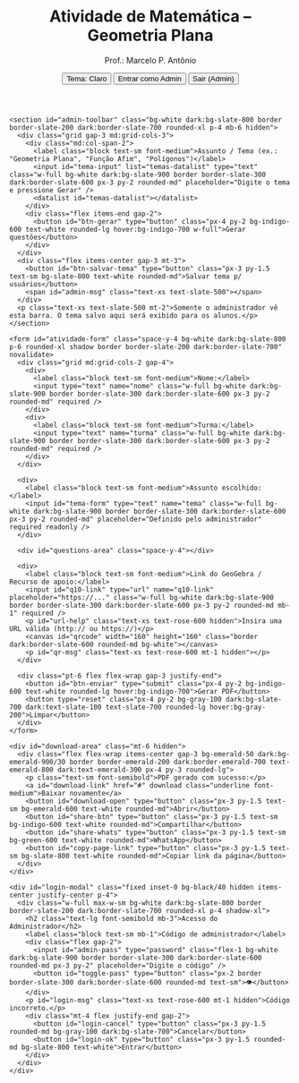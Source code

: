 <!DOCTYPE html>
<html lang="pt-BR" class="h-full">
<head>
  <meta charset="UTF-8" />
  <meta name="viewport" content="width=device-width, initial-scale=1" />

</head>
<body class="h-full bg-slate-50 dark:bg-slate-900 text-slate-800 dark:text-slate-100">
  <div class="max-w-3xl mx-auto p-6">
    <header class="mb-6 border-b border-slate-200 dark:border-slate-700 pb-4 flex items-start justify-between gap-3">
      <div>
        <h1 id="page-title" class="text-2xl font-bold text-indigo-700 dark:text-indigo-400">Atividade de Matemática – Geometria Plana</h1>
        <p class="text-sm text-slate-600 dark:text-slate-300">Prof.: Marcelo P. Antônio</p>
      </div>
      <div class="shrink-0 flex items-center gap-2">
        <button id="theme-toggle" type="button" class="px-3 py-1.5 text-sm bg-slate-200 dark:bg-slate-800 text-slate-800 dark:text-slate-100 rounded-md border border-slate-300 dark:border-slate-700" aria-pressed="false">Tema: Claro</button>
        <button id="admin-login" type="button" class="px-3 py-1.5 text-sm bg-slate-800 text-white rounded-md">Entrar como Admin</button>
        <button id="admin-logout" type="button" class="px-3 py-1.5 text-sm bg-slate-600 text-white rounded-md hidden">Sair (Admin)</button>
      </div>
    </header>

    <section id="admin-toolbar" class="bg-white dark:bg-slate-800 border border-slate-200 dark:border-slate-700 rounded-xl p-4 mb-6 hidden">
      <div class="grid gap-3 md:grid-cols-3">
        <div class="md:col-span-2">
          <label class="block text-sm font-medium">Assunto / Tema (ex.: "Geometria Plana", "Função Afim", "Polígonos")</label>
          <input id="tema-input" list="temas-datalist" type="text" class="w-full bg-white dark:bg-slate-900 border border-slate-300 dark:border-slate-600 px-3 py-2 rounded-md" placeholder="Digite o tema e pressione Gerar" />
          <datalist id="temas-datalist"></datalist>
        </div>
        <div class="flex items-end gap-2">
          <button id="btn-gerar" type="button" class="px-4 py-2 bg-indigo-600 text-white rounded-lg hover:bg-indigo-700 w-full">Gerar questões</button>
        </div>
      </div>
      <div class="flex items-center gap-3 mt-3">
        <button id="btn-salvar-tema" type="button" class="px-3 py-1.5 text-sm bg-slate-800 text-white rounded-md">Salvar tema p/ usuários</button>
        <span id="admin-msg" class="text-xs text-slate-500"></span>
      </div>
      <p class="text-xs text-slate-500 mt-2">Somente o administrador vê esta barra. O tema salvo aqui será exibido para os alunos.</p>
    </section>

    <form id="atividade-form" class="space-y-4 bg-white dark:bg-slate-800 p-6 rounded-xl shadow border border-slate-200 dark:border-slate-700" novalidate>
      <div class="grid md:grid-cols-2 gap-4">
        <div>
          <label class="block text-sm font-medium">Nome:</label>
          <input type="text" name="nome" class="w-full bg-white dark:bg-slate-900 border border-slate-300 dark:border-slate-600 px-3 py-2 rounded-md" required />
        </div>
        <div>
          <label class="block text-sm font-medium">Turma:</label>
          <input type="text" name="turma" class="w-full bg-white dark:bg-slate-900 border border-slate-300 dark:border-slate-600 px-3 py-2 rounded-md" required />
        </div>
      </div>

      <div>
        <label class="block text-sm font-medium">Assunto escolhido:</label>
        <input id="tema-form" type="text" name="tema" class="w-full bg-white dark:bg-slate-900 border border-slate-300 dark:border-slate-600 px-3 py-2 rounded-md" placeholder="Definido pelo administrador" required readonly />
      </div>

      <div id="questions-area" class="space-y-4"></div>

      <div>
        <label class="block text-sm font-medium">Link do GeoGebra / Recurso de apoio:</label>
        <input id="q10-link" type="url" name="q10-link" placeholder="https://..." class="w-full bg-white dark:bg-slate-900 border border-slate-300 dark:border-slate-600 px-3 py-2 rounded-md mb-1" required />
        <p id="url-help" class="text-xs text-rose-600 hidden">Insira uma URL válida (http:// ou https://)</p>
        <canvas id="qrcode" width="160" height="160" class="border dark:border-slate-600 rounded-md bg-white"></canvas>
        <p id="qr-msg" class="text-xs text-rose-600 mt-1 hidden"></p>
      </div>

      <div class="pt-6 flex flex-wrap gap-3 justify-end">
        <button id="btn-enviar" type="submit" class="px-4 py-2 bg-indigo-600 text-white rounded-lg hover:bg-indigo-700">Gerar PDF</button>
        <button type="reset" class="px-4 py-2 bg-gray-100 dark:bg-slate-700 dark:text-slate-100 text-slate-700 rounded-lg hover:bg-gray-200">Limpar</button>
      </div>
    </form>

    <div id="download-area" class="mt-6 hidden">
      <div class="flex flex-wrap items-center gap-3 bg-emerald-50 dark:bg-emerald-900/30 border border-emerald-200 dark:border-emerald-700 text-emerald-800 dark:text-emerald-300 px-4 py-3 rounded-lg">
        <p class="text-sm font-semibold">PDF gerado com sucesso:</p>
        <a id="download-link" href="#" download class="underline font-medium">Baixar novamente</a>
        <button id="download-open" type="button" class="px-3 py-1.5 text-sm bg-emerald-600 text-white rounded-md">Abrir</button>
        <button id="share-btn" type="button" class="px-3 py-1.5 text-sm bg-indigo-600 text-white rounded-md">Compartilhar</button>
        <button id="share-whats" type="button" class="px-3 py-1.5 text-sm bg-green-600 text-white rounded-md">WhatsApp</button>
        <button id="copy-page-link" type="button" class="px-3 py-1.5 text-sm bg-slate-800 text-white rounded-md">Copiar link da página</button>
      </div>
    </div>

    <div id="login-modal" class="fixed inset-0 bg-black/40 hidden items-center justify-center p-4">
      <div class="w-full max-w-sm bg-white dark:bg-slate-800 border border-slate-200 dark:border-slate-700 rounded-xl p-4 shadow-xl">
        <h2 class="text-lg font-semibold mb-3">Acesso do Administrador</h2>
        <label class="block text-sm mb-1">Código de administrador</label>
        <div class="flex gap-2">
          <input id="admin-pass" type="password" class="flex-1 bg-white dark:bg-slate-900 border border-slate-300 dark:border-slate-600 rounded-md px-3 py-2" placeholder="Digite o código" />
          <button id="toggle-pass" type="button" class="px-2 border border-slate-300 dark:border-slate-600 rounded-md text-sm">👁️</button>
        </div>
        <p id="login-msg" class="text-xs text-rose-600 mt-1 hidden">Código incorreto.</p>
        <div class="mt-4 flex justify-end gap-2">
          <button id="login-cancel" type="button" class="px-3 py-1.5 rounded-md bg-gray-100 dark:bg-slate-700">Cancelar</button>
          <button id="login-ok" type="button" class="px-3 py-1.5 rounded-md bg-slate-800 text-white">Entrar</button>
        </div>
      </div>
    </div>

  </div>

  <script defer>
  (function(){
    try{
      const $ = (s)=>document.querySelector(s);

      /* ========================
       * 0) Tema Claro/Escuro (corrigido com limpeza de inline styles)
       * ======================== */
      const THEME_KEY = 'atividadeThemeMode';
      const themeToggle = $('#theme-toggle');

      function applyColorScheme(mode){
        const root = document.documentElement; // <html>
        const body = document.body;
        const isDark = mode === 'dark';

        // Tailwind dark mode: só no <html>
        root.classList.toggle('dark', isDark);

        // Atributo para fallbacks CSS
        if (isDark) root.setAttribute('data-mode','dark');
        else root.removeAttribute('data-mode');

        // 🔥 Limpeza de estilos inline que poderiam manter o texto branco
        if (!isDark) {
          body.style.color = '';
          body.style.backgroundColor = '';
        }

        // Rótulo do botão
        if (themeToggle){
          themeToggle.textContent = isDark ? 'Tema: Escuro' : 'Tema: Claro';
          themeToggle.setAttribute('aria-pressed', isDark ? 'true' : 'false');
        }

        try{ localStorage.setItem(THEME_KEY, mode); }catch{}
      }

      // Sempre começar em Claro; só usa salvo se existir explicitamente
      let savedMode = 'light';
      try{
        const stored = localStorage.getItem(THEME_KEY);
        if (stored === 'dark' || stored === 'light') savedMode = stored;
      }catch{}
      applyColorScheme(savedMode);

      themeToggle?.addEventListener('click', ()=>{
        const next = document.documentElement.classList.contains('dark') ? 'light' : 'dark';
        applyColorScheme(next);
      });

      /* ========================
       * 1) Modo Admin (senha: 3121@Lu)
       * ======================== */
      const ADMIN_STORAGE_KEY = 'atividadeTemaSelecionado';
      const ADMIN_OK_KEY = 'atividadeAdminOK';
      const ADMIN_CODE = '3121@Lu';

      const adminToolbar = $('#admin-toolbar');
      const btnLogin = $('#admin-login');
      const btnLogout = $('#admin-logout');
      const loginModal = $('#login-modal');
      const loginOK = $('#login-ok');
      const loginCancel = $('#login-cancel');
      const loginMsg = $('#login-msg');
      const adminPass = $('#admin-pass');
      const togglePass = $('#toggle-pass');

      function setAdminUI(enabled){
        if(enabled){
          adminToolbar?.classList.remove('hidden');
          btnLogin?.classList.add('hidden');
          btnLogout?.classList.remove('hidden');
          $('#tema-form')?.removeAttribute('readonly');
        } else {
          adminToolbar?.classList.add('hidden');
          btnLogin?.classList.remove('hidden');
          btnLogout?.classList.add('hidden');
          $('#tema-form')?.setAttribute('readonly','');
        }
      }
      function isAdmin(){ return sessionStorage.getItem(ADMIN_OK_KEY) === '1'; }

      function openLogin(){ loginModal?.classList.remove('hidden'); loginModal?.classList.add('flex'); loginMsg?.classList.add('hidden'); if(adminPass){ adminPass.value=''; adminPass.type='password'; adminPass.focus(); } }
      function closeLogin(){ loginModal?.classList.add('hidden'); loginModal?.classList.remove('flex'); }

      btnLogin?.addEventListener('click', openLogin);
      loginCancel?.addEventListener('click', closeLogin);
      togglePass?.addEventListener('click', ()=>{ if(adminPass) adminPass.type = (adminPass.type === 'password' ? 'text' : 'password'); });
      loginOK?.addEventListener('click', ()=>{
        if(adminPass && adminPass.value === ADMIN_CODE){
          sessionStorage.setItem(ADMIN_OK_KEY,'1');
          setAdminUI(true);
          closeLogin();
          if (typeof refreshDatalist === 'function') refreshDatalist();
        } else { loginMsg?.classList.remove('hidden'); }
      });

      setAdminUI(isAdmin());
      btnLogout?.addEventListener('click', ()=>{ try{ sessionStorage.removeItem(ADMIN_OK_KEY); }catch{} setAdminUI(false); });

      /* ========================
       * 2) Catálogo de Temas
       * ======================== */
      const THEMES = {
        "Geometria Plana": [
          "Escreva o nome do polígono:",
          "Quantos vértices, lados e ângulos internos ele tem?",
          "Qual a área e o perímetro do polígono?",
          "Qual o comando você usou para construir seu polígono no GeoGebra?",
          "Descreva uma aplicação prática de polígonos no cotidiano.",
          "Apresente uma transformação (reflexão/rotação/translação) aplicada à sua figura.",
          "Cite uma propriedade métrica relevante utilizada.",
          "Explique um desafio que enfrentou e como solucionou.",
          "Relacione o tema com outro conteúdo da Matemática.",
          "Referencie um link (GeoGebra/arquivo) do seu trabalho."
        ],
        "Transformações Isométricas – Reflexão no GeoGebra": [
          "Escreva o nome do polígono:",
          "Quantos vértices, lados e ângulos internos ele tem?",
          "Qual a área e o perímetro do polígono?",
          "Qual o comando você usou para construir seu polígono no GeoGebra?",
          "Quantas reflexões você gerou?",
          "A reflexão teve o quê como referência, para ser aplicada?",
          "Que tipo de comando você usou para criar a reflexão?",
          "Você assistiu o vídeo de orientação, para realizar a atividade?",
          "Relacione a atividade realizada com alguma prática real. Onde usamos reflexão geométrica?",
          "Descreva, em poucas palavras, os passos que você fez para construir a reflexão poligonal no GeoGebra."
        ],
        "Função Afim – Modelagem e Gráfico": [
          "Escreva a lei da função afim f(x)=ax+b relacionada ao seu contexto:",
          "Identifique os coeficientes a (inclinação) e b (intercepto). O que significam no contexto?",
          "Calcule f(0), f(1) e f(2). Interprete os resultados.",
          "Determine as raízes e o ponto onde f(x)=10.",
          "Esboce (ou descreva) o gráfico. Crescente ou decrescente? Por quê?",
          "Indique duas variações de a e explique como o gráfico muda.",
          "Cite uma limitação do seu modelo e uma possível melhoria.",
          "No GeoGebra, qual comando usou para criar o gráfico?",
          "Explique como verificou o ajuste do modelo aos dados.",
          "Relacione a função a um caso real (economia, física, cotidiano)."
        ],
        "Polígonos – Propriedades e Medidas": [
          "Nome do polígono e classificação (convexo/não convexo, regular/irregular):",
          "Número de lados, vértices e diagonais. Mostre o cálculo.",
          "Soma dos ângulos internos. Qual a medida de cada ângulo interno se for regular?",
          "Perímetro e área. Informe as unidades e o método utilizado.",
          "Construção no GeoGebra: quais comandos você usou?",
          "Transformações (simetria, rotação, translação) observadas na figura.",
          "Relações métricas relevantes (teorema, fórmula) aplicadas.",
          "Aplicações práticas desse polígono em engenharia/arte/design.",
          "Desafios encontrados e como você solucionou.",
          "Referência/Link do seu arquivo no GeoGebra."
        ]
      };

      const temasDatalist = document.querySelector('#temas-datalist');
      function refreshDatalist(){
        if(!temasDatalist) return;
        temasDatalist.innerHTML = '';
        if(isAdmin()){
          Object.keys(THEMES).forEach(k=>{ const opt=document.createElement('option'); opt.value=k; temasDatalist.appendChild(opt); });
        }
      }
      refreshDatalist();

      /* ========================
       * 3) Utilitários
       * ======================== */
      function isValidURL(str){ try{ const u=new URL(str); return ['http:','https:'].includes(u.protocol);}catch{return false;} }
      function clearCanvas(c){ const ctx=c.getContext('2d'); if(ctx) ctx.clearRect(0,0,c.width,c.height); }
      function loadScript(src, timeoutMs=6000){ return new Promise((res)=>{ const s=document.createElement('script'); let done=false; const t=setTimeout(()=>{ if(done) return; done=true; console.warn('Timeout carregando', src); res(false); }, timeoutMs); s.src=src; s.crossOrigin='anonymous'; s.referrerPolicy='no-referrer'; s.onload=()=>{ if(done) return; done=true; clearTimeout(t); res(true); }; s.onerror=()=>{ if(done) return; done=true; clearTimeout(t); res(false); }; document.head.appendChild(s); }); }
      function pdfSafe(str){ return (str||'').replace(/Δ/g,'Delta'); }
      function sanitizeFilename(str){ return (str||'').normalize('NFD').replace(/[^\w\s-]/g,'').trim().replace(/\s+/g,'-').toLowerCase(); }

      let _qrReadyPromise=null;
      async function ensureQRCode(){
        if (_qrReadyPromise) return _qrReadyPromise;
        _qrReadyPromise = (async()=>{
          if (window.QRCode && typeof window.QRCode.toCanvas==='function') return 'modern';
          if (window.QRCode && typeof window.QRCode==='function' && !window.QRCode.toCanvas) return 'classic';
          const sources = [
            'https://cdn.jsdelivr.net/npm/qrcode@1.5.3/build/qrcode.min.js',
            'https://unpkg.com/qrcode@1.5.3/build/qrcode.min.js'
          ];
          for (const url of sources){
            const ok = await loadScript(url);
            if (ok && window.QRCode && typeof window.QRCode.toCanvas==='function') return 'modern';
          }
          const okClassic = await loadScript('https://cdnjs.cloudflare.com/ajax/libs/qrcodejs/1.0.0/qrcode.min.js');
          if (okClassic && window.QRCode) return 'classic';
          return null;
        })();
        return _qrReadyPromise;
      }

      function toCanvasCompat(canvas, text, opts){
        try{
          const fn = window.QRCode && window.QRCode.toCanvas; 
          if(!fn) return Promise.reject(new Error('toCanvas indisponível'));
          const maybe = fn(canvas, text, opts);
          if (maybe && typeof maybe.then==='function') return maybe;
          return new Promise((resolve, reject)=> fn(canvas, text, opts, (err)=> err?reject(err):resolve()));
        }catch(e){ return Promise.reject(e); }
      }

      async function drawQRToCanvas(canvas, text){
        const mode = await ensureQRCode(); 
        if(!mode) throw new Error('Biblioteca de QR indisponível');
        const ctx = canvas.getContext('2d'); if(!ctx) throw new Error('Canvas 2D não disponível');
        clearCanvas(canvas);

        if (mode === 'modern' && typeof window.QRCode.toCanvas==='function'){
          await toCanvasCompat(canvas, text, { width:160, margin:1 });
          return canvas.toDataURL('image/png');
        }
        const tmp = document.createElement('div');
        new window.QRCode(tmp, { text, width:160, height:160, correctLevel: window.QRCode.CorrectLevel ? window.QRCode.CorrectLevel.M : undefined });
        await new Promise(r=>setTimeout(r,140));
        let srcCanvas = tmp.querySelector('canvas');
        if (!srcCanvas){
          const img = tmp.querySelector('img'); if(!img) throw new Error('QR não gerado (fallback)');
          canvas.width = img.naturalWidth || 160; canvas.height = img.naturalHeight || 160; ctx.drawImage(img,0,0,canvas.width,canvas.height);
          return canvas.toDataURL('image/png');
        }
        canvas.width = srcCanvas.width; canvas.height = srcCanvas.height; ctx.drawImage(srcCanvas,0,0);
        return canvas.toDataURL('image/png');
      }

      /* ========================
       * 4) Questões dinâmicas
       * ======================== */
      const questionsArea = document.querySelector('#questions-area');
      const temaInput = document.querySelector('#tema-input');
      const temaForm = document.querySelector('#tema-form');
      const pageTitle = document.querySelector('#page-title');
      const btnGerar = document.querySelector('#btn-gerar');
      const btnSalvarTema = document.querySelector('#btn-salvar-tema');
      const adminMsg = document.querySelector('#admin-msg');

      function genericQuestions(theme){
        const t = (theme||'seu tema');
        return [
          `Defina, em uma frase, o assunto: ${t}.`,
          `Liste 3 conceitos-chave relacionados a ${t}.`,
          `Apresente um exemplo prático onde ${t} é aplicado.`,
          `Descreva o processo/algoritmo principal associado a ${t}.`,
          `Cite uma possível dificuldade conceitual em ${t} e como superá-la.`,
          `Indique um comando/ferramenta no GeoGebra (ou similar) que ajude em ${t}.`,
          `Relacione ${t} com outro tópico da Matemática.`,
          `Crie uma pequena investigação/experimento sobre ${t}.`,
          `Explique como avaliaria a aprendizagem de ${t}.`,
          `Anexe/indique um link (GeoGebra/arquivo) que registre sua atividade sobre ${t}.`
        ];
      }

      function renderQuestions(labels){
        questionsArea.innerHTML = '';
        labels.forEach((label, idx)=>{
          const wrapper = document.createElement('div');
          const qNum = idx+1;
          wrapper.innerHTML = `
            <div>
              <label class="block text-sm font-medium">${qNum}) ${label}</label>
              <input type="text" name="q${qNum}" class="w-full bg-white dark:bg-slate-900 border border-slate-300 dark:border-slate-600 px-3 py-2 rounded-md" required />
            </div>
          `;
          questionsArea.appendChild(wrapper);
        });
      }

      function applyQuestionTheme(theme){
        const chosen = theme && (THEMES[theme] || null);
        const labels = chosen ? [...THEMES[theme]] : genericQuestions(theme);
        renderQuestions(labels);
        if(theme){
          if(temaForm) temaForm.value = theme;
          if(pageTitle) pageTitle.textContent = `Atividade de Matemática – ${theme}`;
          document.title = `Atividade – ${theme}`;
        }
      }

      const savedThemeName = localStorage.getItem(ADMIN_STORAGE_KEY);
      const defaultTheme = "Geometria Plana";
      applyQuestionTheme(savedThemeName || defaultTheme);

      btnGerar?.addEventListener('click', ()=>{
        if(!isAdmin()) return;
        const val = (temaInput?.value||'').trim();
        if(!val){ temaInput?.focus(); return; }
        let matchedKey = Object.keys(THEMES).find(k => k.toLowerCase() === val.toLowerCase());
        if(!matchedKey){
          const lk = val.toLowerCase();
          matchedKey = Object.keys(THEMES).find(k=> lk.includes(k.toLowerCase().split(' – ')[0]));
        }
        applyQuestionTheme(matchedKey || val);
      });

      btnSalvarTema?.addEventListener('click', ()=>{
        if(!isAdmin()) return;
        const themeName = (temaForm?.value||'').trim();
        if(!themeName){ if(adminMsg) adminMsg.textContent = 'Defina um tema antes de salvar.'; return; }
        localStorage.setItem(ADMIN_STORAGE_KEY, themeName);
        if(adminMsg){ adminMsg.textContent = 'Tema salvo para os usuários.'; setTimeout(()=> adminMsg.textContent = '', 2000); }
      });

      /* ========================
       * 5) QR + PDF + compartilhamento
       * ======================== */
      const form=document.querySelector('#atividade-form');
      const linkInput=document.querySelector('#q10-link');
      const qrCanvas=document.querySelector('#qrcode');
      const urlHelp=document.querySelector('#url-help');
      const qrMsg=document.querySelector('#qr-msg');
      const downloadArea=document.querySelector('#download-area');
      const downloadLink=document.querySelector('#download-link');
      const downloadOpen=document.querySelector('#download-open');
      const submitBtn=document.querySelector('#btn-enviar');
      const shareBtn=document.querySelector('#share-btn');
      const shareWhats=document.querySelector('#share-whats');
      const copyPageBtn=document.querySelector('#copy-page-link');

      let qrImageDataURL='';
      let currentPdfUrl=null;
      const isiOS = /iPad|iPhone|iPod/.test(navigator.userAgent) || (navigator.platform==='MacIntel' && navigator.maxTouchPoints>1);

      async function regenerateQR(){
        try{
          qrImageDataURL=''; if (qrMsg){ qrMsg.classList.add('hidden'); qrMsg.textContent=''; }
          const val=(linkInput?.value||'').trim();
          if(!val){ urlHelp && urlHelp.classList.remove('hidden'); linkInput?.classList.add('error'); clearCanvas(qrCanvas); if(submitBtn) submitBtn.disabled=true; return; }
          if(!isValidURL(val)){
            urlHelp && urlHelp.classList.remove('hidden'); linkInput?.classList.add('error'); clearCanvas(qrCanvas); if(submitBtn) submitBtn.disabled=true; return;
          }
          urlHelp && urlHelp.classList.add('hidden'); linkInput?.classList.remove('error'); if(submitBtn) submitBtn.disabled=true;
          const attempts = 3; let lastErr=null;
          for (let i=0;i<attempts;i++){
            try {
              await ensureQRCode();
              qrImageDataURL = await drawQRToCanvas(qrCanvas, val);
              if (qrImageDataURL){ if(submitBtn) submitBtn.disabled=false; return; }
            } catch(e){ lastErr=e; await new Promise(r=>setTimeout(r, 200*(i+1))); }
          }
          console.error('Falha QR após tentativas:', lastErr);
          if (qrMsg){ qrMsg.textContent='Falha ao gerar QR. Verifique o link e a conexão, depois tente novamente.'; qrMsg.classList.remove('hidden'); }
          clearCanvas(qrCanvas);
          if(submitBtn) submitBtn.disabled=false;
        }catch(err){ console.error('Erro regenerateQR:', err); }
      }

      linkInput?.addEventListener('input', regenerateQR);
      linkInput?.addEventListener('change', regenerateQR);
      linkInput?.addEventListener('blur', regenerateQR);
      linkInput?.addEventListener('paste', ()=> setTimeout(regenerateQR,0));
      document.addEventListener('DOMContentLoaded', async ()=>{ regenerateQR(); });

      form?.addEventListener('submit', async (e)=>{
        e.preventDefault();
        try{
          if(!form.checkValidity()){
            form.reportValidity();
            return;
          }
          const urlVal=(linkInput?.value||'').trim();
          if(!urlVal || !isValidURL(urlVal)){
            urlHelp?.classList.remove('hidden'); linkInput?.classList.add('error'); linkInput?.focus();
            return;
          }
          await regenerateQR();
          if(!qrImageDataURL){
            if(qrMsg){ qrMsg.textContent = 'Não foi possível gerar o QR Code. Verifique o link e sua conexão e tente novamente.'; qrMsg.classList.remove('hidden'); }
            linkInput?.focus();
            return;
          }

          const fd=new FormData(form); const data={}; fd.forEach((v,k)=>data[k]=v);

          const rendered = Array.from(questionsArea.querySelectorAll('label')).map((lab, idx)=>({
            key: `q${idx+1}`,
            label: lab.textContent.replace(/^\d+\)\s*/,'').trim()
          }));

          const { jsPDF } = window.jspdf || {}; if(!jsPDF){ alert('Biblioteca de PDF (jsPDF) não carregou.'); return; }
          const doc=new jsPDF({unit:'pt',format:'a4'});
          const pageWidth = doc.internal.pageSize.getWidth();
          const pageHeight = doc.internal.pageSize.getHeight();
          const margin=48; 
          const usable = pageWidth - 2*margin; 
          let y=margin;
          doc.setLineHeightFactor(1.2);

          const temaHeading = (data['tema']||'Atividade');

          doc.setFont('helvetica','bold'); doc.setFontSize(16);
          doc.text(`Atividade – ${pdfSafe(temaHeading)}`, margin, y+12, { maxWidth: usable });
          doc.setFont('helvetica','normal'); doc.setFontSize(11);
          doc.text('Data: '+new Date().toLocaleDateString('pt-BR'), pageWidth - margin - 120, y+12);
          y+=60;

          function addPageIfNeeded(extra=0){
            if (y + extra > pageHeight - margin){
              doc.addPage();
              y = margin;
            }
          }

          function writeField(label, value){
            doc.setFont('helvetica','bold'); doc.setFontSize(12); doc.setTextColor(0);
            const labelLines = doc.splitTextToSize(pdfSafe(label), usable);
            for (const ln of labelLines){ addPageIfNeeded(14); doc.text(ln, margin, y); y += 14; }

            doc.setFont('helvetica','normal'); doc.setFontSize(11);
            const valueText = (value ?? '—').toString();
            const valueLines = doc.splitTextToSize(pdfSafe(valueText), usable);
            for (const ln of valueLines){ addPageIfNeeded(18); doc.text(ln, margin, y); y += 18; }

            y += 6; addPageIfNeeded();
          }

          writeField('Nome', data['nome']||'');
          writeField('Turma', data['turma']||'');
          rendered.forEach((f, i)=>{ writeField(`${i+1}) ${f.label}`, data[f.key] || ''); });

          writeField('Link do recurso', data['q10-link']);
          if(qrImageDataURL){ 
            try{ 
              const qrW = 120, qrH = 120;
              if (y + qrH > pageHeight - margin) { doc.addPage(); y = margin; }
              doc.addImage(qrImageDataURL,'PNG',pageWidth - margin - qrW, y-16, qrW, qrH); 
              y += qrH;
            }catch(e){ console.warn('QR no PDF:', e); } 
          }

          doc.setFontSize(9); doc.setTextColor(120);
          if (y + 20 > pageHeight - margin){ doc.addPage(); y = margin; }
          doc.text('Gerado automaticamente pelo formulário do Prof. Marcelo P. Antônio', margin, pageHeight - margin/2);

          const filename = `atividade-${sanitizeFilename(temaHeading)}-${sanitizeFilename(data.turma)}-${sanitizeFilename(data.nome)}.pdf`;
          try{
            const blob = doc.output('blob');
            if(currentPdfUrl) { try{ URL.revokeObjectURL(currentPdfUrl); }catch(e){} }
            currentPdfUrl = URL.createObjectURL(blob);
            downloadLink.href = currentPdfUrl; 
            downloadLink.target = "_blank";
            downloadLink.rel = "noopener";
            downloadLink.download = filename; 
            downloadLink.textContent = filename;
            downloadArea?.classList.remove('hidden');

            if(isiOS){ window.open(currentPdfUrl, '_blank'); }
            else { const a=document.createElement('a'); a.href=currentPdfUrl; a.target="_blank"; a.rel="noopener"; a.download=filename; document.body.appendChild(a); a.click(); a.remove(); }
          }catch(err){ console.error('Falha no download do PDF:', err); try{ doc.save(filename); }catch(e){} }
        }catch(err){ console.error('Erro no submit:', err); }
      });

      downloadOpen?.addEventListener('click', ()=>{ if(currentPdfUrl) window.open(currentPdfUrl, '_blank'); });
      shareBtn?.addEventListener('click', async ()=>{
        if(!currentPdfUrl) return;
        try{
          const res = await fetch(currentPdfUrl);
          const blob = await res.blob();
          const file = new File([blob], (downloadLink?.download || 'atividade.pdf'), { type: 'application/pdf' });
          if(navigator.canShare && navigator.canShare({ files: [file] })){
            await navigator.share({ files: [file], title: 'Atividade – PDF', text: 'Envio do PDF da atividade' });
          } else if(navigator.share){
            await navigator.share({ title: 'Atividade – PDF', url: currentPdfUrl });
          } else {
            alert('Compartilhamento nativo não suportado neste navegador. Use o botão Abrir e envie manualmente.');
          }
        } catch(e){ console.error('Compartilhar falhou', e); alert('Não foi possível compartilhar o PDF. Tente abrir e enviar manualmente.'); }
      });

      // WhatsApp dedicado (com fallback para wa.me)
      shareWhats?.addEventListener('click', async ()=>{
        if(!currentPdfUrl) return;
        const filename = downloadLink?.download || 'atividade.pdf';
        const texto = encodeURIComponent(`Atividade – PDF: ${filename}`);
        try{
          const res = await fetch(currentPdfUrl); const blob = await res.blob();
          const file = new File([blob], filename, { type: 'application/pdf' });
          if (navigator.canShare && navigator.canShare({ files: [file] })){
            await navigator.share({ files: [file], title: 'WhatsApp', text: 'Segue o PDF da atividade' });
            return;
          }
        }catch(e){ console.warn('Share file não suportado, usando wa.me', e); }
        const waURL = `https://wa.me/?text=${texto}%20${encodeURIComponent(currentPdfUrl)}`;
        window.open(waURL, '_blank');
      });

      copyPageBtn?.addEventListener('click', async ()=>{
        try{ await navigator.clipboard.writeText(location.href); copyPageBtn.textContent = 'Link copiado!'; setTimeout(()=> copyPageBtn.textContent='Copiar link da página', 2000); }
        catch{ alert('Não foi possível copiar. Copie manualmente o endereço da barra do navegador.'); }
      });

      /* ========================
       * 6) Testes rápidos (dev) — opcional
       * ======================== */
      function runDevTests(){
        const cases = [
          { in: 'Função Árvore — teste.pdf', out: 'funcao-arvore-teste-pdf' },
          { in: ' João  da Silva ', out: 'joao-da-silva' },
          { in: 'Turma 3B / 2025', out: 'turma-3b-2025' },
          { in: 'ÁÉÍÓÚ ç ã õ', out: 'aeiou-c-a-o' }
        ];
        const urlCases = [
          { in: 'https://example.com', ok: true },
          { in: 'http://localhost:3000', ok: true },
          { in: 'notaURL', ok: false },
          { in: 'ftp://site.com', ok: false },
          { in: 'https://exemplo.com/recurso?id=10&ref=abc', ok: true }
        ];
        const themeLen = [
          { theme: 'Geometria Plana', len: 10 },
          { theme: 'Transformações Isométricas – Reflexão no GeoGebra', len: 10 },
          { theme: 'Função Afim – Modelagem e Gráfico', len: 10 },
          { theme: 'Polígonos – Propriedades e Medidas', len: 10 }
        ];
        const res = [];
        function sanitizeFilename(str){ return (str||'').normalize('NFD').replace(/[^\w\s-]/g,'').trim().replace(/\s+/g,'-').toLowerCase(); }
        function isValidURL(str){ try{ const u=new URL(str); return ['http:','https:'].includes(u.protocol);}catch{return false;} }
        for(const t of cases){ const got = sanitizeFilename(t.in); const pass = got === t.out; res.push({ type:'sanitize', in:t.in, exp:t.out, got, pass }); console.assert(pass, 'sanitizeFilename', t, got); }
        for(const t of urlCases){ const got = isValidURL(t.in); const pass = got === t.ok; res.push({ type:'isValidURL', in:t.in, exp:t.ok, got, pass }); console.assert(pass, 'isValidURL', t, got); }
        themeLen.forEach(tc=>{ const gotLen = (THEMES[tc.theme]||[]).length; const pass = gotLen === tc.len; res.push({ type:'themeLen', in: tc.theme, exp: tc.len, got: gotLen, pass }); console.assert(pass, 'themeLen', tc.theme, gotLen); });
        const pane = document.createElement('div');
        pane.className = 'mt-6 p-4 rounded-lg border text-sm ' + (res.every(r=>r.pass)?'bg-emerald-50 border-emerald-200 text-emerald-800':'bg-rose-50 border-rose-200 text-rose-800');
        pane.innerHTML = `<strong>Testes (dev)</strong><pre class="mt-2 whitespace-pre-wrap">${res.map(r=>`${r.type}: ${r.pass?'✅':'❌'} in=${r.in} | exp=${r.exp} | got=${r.got}`).join('\n')}</pre>`;
        document.querySelector('.max-w-3xl')?.appendChild(pane);
      }
      if(new URLSearchParams(location.search).get('dev') === '1'){ runDevTests(); }

    }catch(err){ console.error('Erro global:', err); }
  })();
  </script>
</body>
</html>
